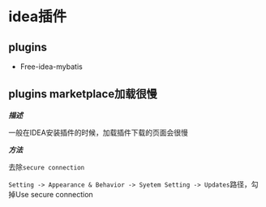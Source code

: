 # idea插件

## plugins

- Free-idea-mybatis

## plugins marketplace加载很慢

***描述***

一般在IDEA安装插件的时候，加载插件下载的页面会很慢

***方法***

去除`secure connection`

`Setting -> Appearance & Behavior -> Syetem Setting -> Updates`路径，勾掉Use secure connection
